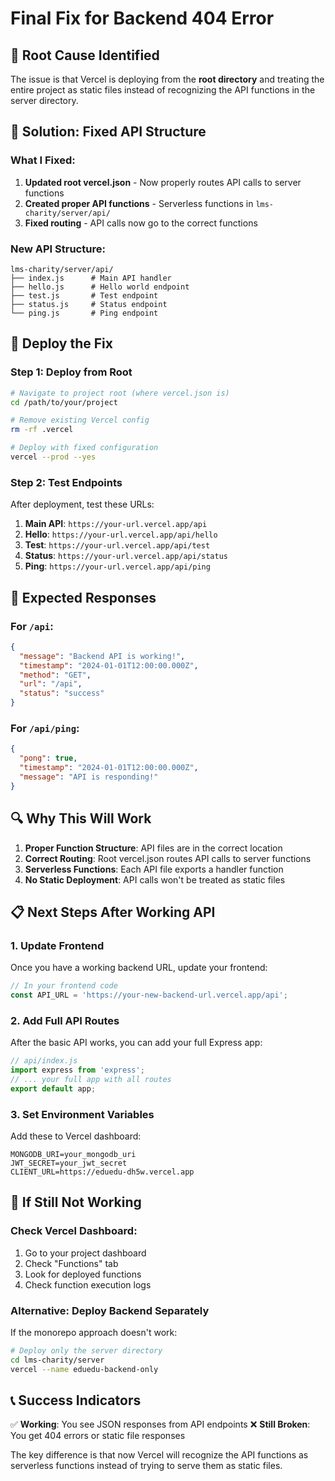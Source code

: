 # Final Fix for Backend 404 Error

## 🚨 Root Cause Identified

The issue is that Vercel is deploying from the **root directory** and treating the entire project as static files instead of recognizing the API functions in the server directory.

## 🔧 Solution: Fixed API Structure

### What I Fixed:

1. **Updated root vercel.json** - Now properly routes API calls to server functions
2. **Created proper API functions** - Serverless functions in `lms-charity/server/api/`
3. **Fixed routing** - API calls now go to the correct functions

### New API Structure:
```
lms-charity/server/api/
├── index.js      # Main API handler
├── hello.js      # Hello world endpoint
├── test.js       # Test endpoint
├── status.js     # Status endpoint
└── ping.js       # Ping endpoint
```

## 🚀 Deploy the Fix

### Step 1: Deploy from Root
```bash
# Navigate to project root (where vercel.json is)
cd /path/to/your/project

# Remove existing Vercel config
rm -rf .vercel

# Deploy with fixed configuration
vercel --prod --yes
```

### Step 2: Test Endpoints
After deployment, test these URLs:

1. **Main API**: `https://your-url.vercel.app/api`
2. **Hello**: `https://your-url.vercel.app/api/hello`
3. **Test**: `https://your-url.vercel.app/api/test`
4. **Status**: `https://your-url.vercel.app/api/status`
5. **Ping**: `https://your-url.vercel.app/api/ping`

## 🧪 Expected Responses

### For `/api`:
```json
{
  "message": "Backend API is working!",
  "timestamp": "2024-01-01T12:00:00.000Z",
  "method": "GET",
  "url": "/api",
  "status": "success"
}
```

### For `/api/ping`:
```json
{
  "pong": true,
  "timestamp": "2024-01-01T12:00:00.000Z",
  "message": "API is responding!"
}
```

## 🔍 Why This Will Work

1. **Proper Function Structure**: API files are in the correct location
2. **Correct Routing**: Root vercel.json routes API calls to server functions
3. **Serverless Functions**: Each API file exports a handler function
4. **No Static Deployment**: API calls won't be treated as static files

## 📋 Next Steps After Working API

### 1. Update Frontend
Once you have a working backend URL, update your frontend:
```javascript
// In your frontend code
const API_URL = 'https://your-new-backend-url.vercel.app/api';
```

### 2. Add Full API Routes
After the basic API works, you can add your full Express app:
```javascript
// api/index.js
import express from 'express';
// ... your full app with all routes
export default app;
```

### 3. Set Environment Variables
Add these to Vercel dashboard:
```
MONGODB_URI=your_mongodb_uri
JWT_SECRET=your_jwt_secret
CLIENT_URL=https://eduedu-dh5w.vercel.app
```

## 🚨 If Still Not Working

### Check Vercel Dashboard:
1. Go to your project dashboard
2. Check "Functions" tab
3. Look for deployed functions
4. Check function execution logs

### Alternative: Deploy Backend Separately
If the monorepo approach doesn't work:
```bash
# Deploy only the server directory
cd lms-charity/server
vercel --name eduedu-backend-only
```

## 📞 Success Indicators

✅ **Working**: You see JSON responses from API endpoints
❌ **Still Broken**: You get 404 errors or static file responses

The key difference is that now Vercel will recognize the API functions as serverless functions instead of trying to serve them as static files. 